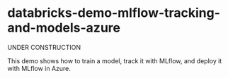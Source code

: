 # databricks-demo-mlflow-tracking-and-models-azure

UNDER CONSTRUCTION

This demo shows how to train a model, track it with MLflow, and deploy it with MLflow in Azure.

